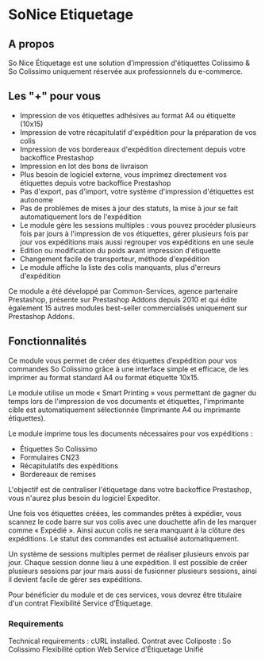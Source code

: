 # SoNice Etiquetage

## A propos

So Nice Étiquetage est une solution d'impression d'étiquettes Colissimo & So Colissimo uniquement réservée aux professionnels du e-commerce.

## Les "+" pour vous

* Impression de vos étiquettes adhésives au format A4 ou étiquette (10x15)
* Impression de votre récapitulatif d'expédition pour la préparation de vos colis
* Impression de vos bordereaux d'expédition directement depuis votre backoffice Prestashop
* Impression en lot des bons de livraison
* Plus besoin de logiciel externe, vous imprimez directement vos étiquettes depuis votre backoffice Prestashop
* Pas d'export, pas d'import, votre système d'impression d'étiquettes est autonome
* Pas de problèmes de mises à jour des statuts, la mise à jour se fait automatiquement lors de l'expédition
* Le module gère les sessions multiples : vous pouvez procéder plusieurs fois par jours à l'impression de vos étiquettes, gérer plusieurs fois par jour vos expéditions mais aussi regrouper vos expéditions en une seule
* Edition ou modification du poids avant impression d'étiquette
* Changement facile de transporteur, méthode d'expédition
* Le module affiche la liste des colis manquants, plus d'erreurs d'expédition

Ce module a été développé par Common-Services, agence partenaire Prestashop, présente sur Prestashop Addons depuis 2010 et qui édite également 15 autres modules best-seller commercialisés uniquement sur Prestashop Addons. 

## Fonctionnalités

Ce module vous permet de créer des étiquettes d’expédition pour vos commandes So Colissimo grâce à une interface simple et efficace, de les imprimer au format standard A4 ou format étiquette 10x15.

Le module utilise un mode « Smart Printing » vous permettant de gagner du temps lors de l'impression de vos documents et étiquettes, l'imprimante cible est automatiquement sélectionnée (Imprimante A4 ou imprimante étiquettes).

Le module imprime tous les documents nécessaires pour vos expéditions :

* Étiquettes So Colissimo
* Formulaires CN23
* Récapitulatifs des expéditions
* Bordereaux de remises

L'objectif est de centraliser l'étiquetage dans votre backoffice Prestashop, vous n'aurez plus besoin du logiciel Expeditor.

Une fois vos étiquettes créées, les commandes prêtes à expédier, vous scannez le code barre sur vos colis avec une douchette afin de les marquer comme « Expédié ». Ainsi aucun colis ne sera manquant à la clôture des expéditions. Le statut des commandes est actualisé automatiquement.

Un système de sessions multiples permet de réaliser plusieurs envois par jour. Chaque session donne lieu à une expédition. Il est possible de créer plusieurs sessions par jour mais aussi de fusionner plusieurs sessions, ainsi il devient facile de gérer ses expéditions.

Pour bénéficier du module et de ces services, vous devrez être titulaire d'un contrat Flexibilité Service d’Étiquetage.

### Requirements

Technical requirements : cURL installed.
Contrat avec Coliposte : So Colissimo Flexibilité option Web Service d'Étiquetage Unifié